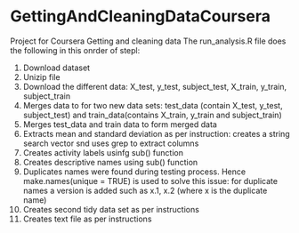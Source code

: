 # GettingAndCleaningDataCoursera
Project for Coursera Getting and cleaning data
The run_analysis.R file does the following in this onrder of stepl:
1. Download dataset
2. Unizip file
3. Download the different data: X_test, y_test, subject_test, X_train, y_train, subject_train
4. Merges data to for two new data sets: test_data (contain X_test, y_test, subject_test) and train_data(contains X_train, y_train and subject_train)
5. Merges test_data and train data to form merged data
6. Extracts mean and standard deviation as per instruction: creates a string search vector snd uses grep to extract columns 
7. Creates activity labels usinfg sub() function
8. Creates descriptive names using sub() function
9. Duplicates names were found during testing process. Hence make.names(unique = TRUE) is used to solve this issue: for duplicate names a version is added such as x.1, x.2 (where x is the duplicate name)
10. Creates second tidy data set as per instructions
11. Creates text file as per instructions 
